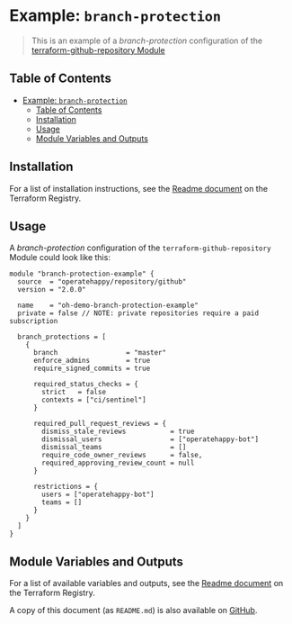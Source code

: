 # Example: `branch-protection`

> This is an example of a _branch-protection_ configuration of the [terraform-github-repository Module](https://registry.terraform.io/modules/operatehappy/repository/github)

## Table of Contents

- [Example: `branch-protection`](#example-branch-protection)
  - [Table of Contents](#table-of-contents)
  - [Installation](#installation)
  - [Usage](#usage)
  - [Module Variables and Outputs](#module-variables-and-outputs)

## Installation

For a list of installation instructions, see the [Readme document](https://registry.terraform.io/modules/operatehappy/repository/github) on the Terraform Registry.

## Usage

A _branch-protection_ configuration of the `terraform-github-repository` Module could look like this:

```hcl
module "branch-protection-example" {
  source  = "operatehappy/repository/github"
  version = "2.0.0"

  name    = "oh-demo-branch-protection-example"
  private = false // NOTE: private repositories require a paid subscription

  branch_protections = [
    {
      branch                 = "master"
      enforce_admins         = true
      require_signed_commits = true

      required_status_checks = {
        strict   = false
        contexts = ["ci/sentinel"]
      }

      required_pull_request_reviews = {
        dismiss_stale_reviews           = true
        dismissal_users                 = ["operatehappy-bot"]
        dismissal_teams                 = []
        require_code_owner_reviews      = false,
        required_approving_review_count = null
      }

      restrictions = {
        users = ["operatehappy-bot"]
        teams = []
      }
    }
  ]
}
```

## Module Variables and Outputs

For a list of available variables and outputs, see the [Readme document](https://registry.terraform.io/modules/operatehappy/repository/github) on the Terraform Registry.

A copy of this document (as `README.md`) is also available on [GitHub](https://github.com/operatehappy/terraform-github-repository/blob/master/README.md#readme).
